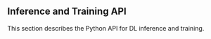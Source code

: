 ## Inference and Training API

This section describes the Python API for DL inference and training.
